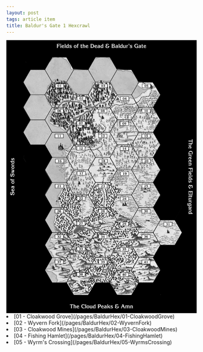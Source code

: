 ```yaml
---
layout: post
tags: article item
title: Baldur's Gate 1 Hexcrawl
---
```


<img align="center" width=600px src="/images/Hexes/BGHex_blank.png">

<div class="newspaper">

<li> [01 - Cloakwood Grove](/pages/BaldurHex/01-CloakwoodGrove) </li>
<li> [02 - Wyvern Fork](/pages/BaldurHex/02-WyvernFork) </li>
<li> [03 - Cloakwood Mines](/pages/BaldurHex/03-CloakwoodMines) </li>
<li> [04 - Fishing Hamlet](/pages/BaldurHex/04-FishingHamlet) </li>
<li> [05 - Wyrm's Crossing](/pages/BaldurHex/05-WyrmsCrossing) </li>

</div>
